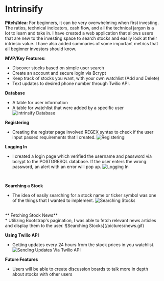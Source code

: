 # Intrinsify 

**Pitch/Idea:** For beginners, it can be very overwhelming when first investing. The ratios, technical indicators, cash flow, and all the technical jargon is a lot to learn and take in. I have created a web application that allows users that are new to the investing space to search stocks and easily look at their intrinsic value. I have also added summaries of some important metrics that all beginner investors should know. 

**MVP/Key Features:** 
* Discover stocks based on simple user search
* Create an account and secure login via Bcrypt
* Keep track of stocks you want, with your own watchlist (Add and Delete)
* Text updates to desired phone number through Twilio API.

**Database**
* A table for user information
* A table for watchlist that were added by a specific user
![Intrinsify Database](/pictures/Intrinsify%20Database.png)

**Registering**
<br>
* Creating the register page involved REGEX syntax to check if the user input passed requirements that I created. 
![Registering](/pictures/register.gif)

**Logging In**
<br>
* I created a login page which verified the username and password via bcrypt to the POSTGRESQL database. If the user enters the wrong password, an alert with an error will pop up.
![Logging In](/pictures/login.gif)
<br> 

**Searching a Stock**
<br>
* The idea of easily searching for a stock name or ticker symbol was one of the things that I wanted to implement. 
![Searching Stocks](/pictures/stockselect.gif)

<br>
** Fetching Stock News**
<br>
* Utilizing Bootstrap's pagination, I was able to fetch relevant news articles and display them to the user. 
![Searching Stocks](/pictures/news.gif)

<br>

**Using Twilio API**
<br>
* Getting updates every 24 hours from the stock prices in you watchlist.
![Sending Updates Via Twilio API](/pictures/textSend.gif)

**Future Features**
* Users will be able to create discussion boards to talk more in depth about stocks with other users




